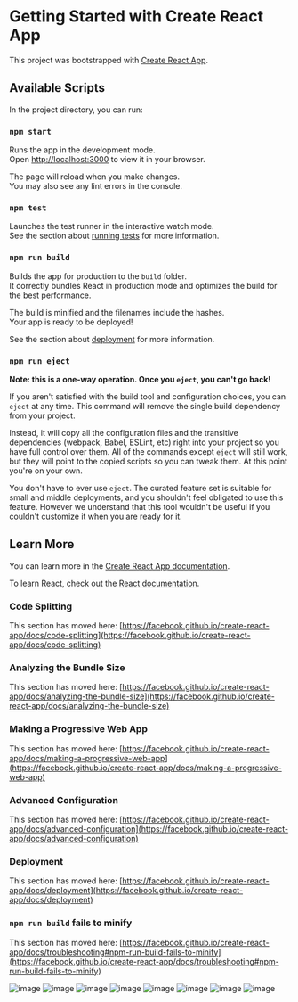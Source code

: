 # Getting Started with Create React App

This project was bootstrapped with [Create React App](https://github.com/facebook/create-react-app).

## Available Scripts

In the project directory, you can run:

### `npm start`

Runs the app in the development mode.\
Open [http://localhost:3000](http://localhost:3000) to view it in your browser.

The page will reload when you make changes.\
You may also see any lint errors in the console.

### `npm test`

Launches the test runner in the interactive watch mode.\
See the section about [running tests](https://facebook.github.io/create-react-app/docs/running-tests) for more information.

### `npm run build`

Builds the app for production to the `build` folder.\
It correctly bundles React in production mode and optimizes the build for the best performance.

The build is minified and the filenames include the hashes.\
Your app is ready to be deployed!

See the section about [deployment](https://facebook.github.io/create-react-app/docs/deployment) for more information.

### `npm run eject`

**Note: this is a one-way operation. Once you `eject`, you can't go back!**

If you aren't satisfied with the build tool and configuration choices, you can `eject` at any time. This command will remove the single build dependency from your project.

Instead, it will copy all the configuration files and the transitive dependencies (webpack, Babel, ESLint, etc) right into your project so you have full control over them. All of the commands except `eject` will still work, but they will point to the copied scripts so you can tweak them. At this point you're on your own.

You don't have to ever use `eject`. The curated feature set is suitable for small and middle deployments, and you shouldn't feel obligated to use this feature. However we understand that this tool wouldn't be useful if you couldn't customize it when you are ready for it.

## Learn More

You can learn more in the [Create React App documentation](https://facebook.github.io/create-react-app/docs/getting-started).

To learn React, check out the [React documentation](https://reactjs.org/).

### Code Splitting

This section has moved here: [https://facebook.github.io/create-react-app/docs/code-splitting](https://facebook.github.io/create-react-app/docs/code-splitting)

### Analyzing the Bundle Size

This section has moved here: [https://facebook.github.io/create-react-app/docs/analyzing-the-bundle-size](https://facebook.github.io/create-react-app/docs/analyzing-the-bundle-size)

### Making a Progressive Web App

This section has moved here: [https://facebook.github.io/create-react-app/docs/making-a-progressive-web-app](https://facebook.github.io/create-react-app/docs/making-a-progressive-web-app)

### Advanced Configuration

This section has moved here: [https://facebook.github.io/create-react-app/docs/advanced-configuration](https://facebook.github.io/create-react-app/docs/advanced-configuration)

### Deployment

This section has moved here: [https://facebook.github.io/create-react-app/docs/deployment](https://facebook.github.io/create-react-app/docs/deployment)

### `npm run build` fails to minify

This section has moved here: [https://facebook.github.io/create-react-app/docs/troubleshooting#npm-run-build-fails-to-minify](https://facebook.github.io/create-react-app/docs/troubleshooting#npm-run-build-fails-to-minify)

![image](https://github.com/Amit-rajput97/educate/assets/84862054/2ab13a0a-5cbf-46d9-983e-fe14d1032e2c)
![image](https://github.com/Amit-rajput97/educate/assets/84862054/e139568f-79c7-48e3-8629-215c052115d8)
![image](https://github.com/Amit-rajput97/educate/assets/84862054/8c5feec8-7183-4e04-8078-d18da6f2d12b)
![image](https://github.com/Amit-rajput97/educate/assets/84862054/7a524bfa-ede8-4770-be02-acdeaff218bb)
![image](https://github.com/Amit-rajput97/educate/assets/84862054/d6c86dd1-e92c-4876-9740-d70be6bee792)
![image](https://github.com/Amit-rajput97/educate/assets/84862054/029df2e8-5fb2-415c-9ae8-8787f2588230)
![image](https://github.com/Amit-rajput97/educate/assets/84862054/ce701b94-9a6d-4e4e-9fda-41d9c5df6e2a)
![image](https://github.com/Amit-rajput97/educate/assets/84862054/5df9d213-9446-4c1f-b9ea-28502e9ef027)



